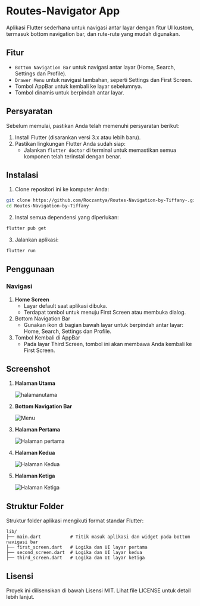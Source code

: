 # Routes-Navigator App
  Aplikasi Flutter sederhana untuk navigasi antar layar dengan fitur UI kustom, termasuk bottom navigation bar, dan rute-rute yang mudah digunakan.

## Fitur
- `Bottom Navigation Bar` untuk navigasi antar layar (Home, Search, Settings dan Profile).
- `Drawer Menu` untuk navigasi tambahan, seperti Settings dan First Screen.
- Tombol AppBar untuk kembali ke layar sebelumnya.
- Tombol dinamis untuk berpindah antar layar.
  
## Persyaratan
Sebelum memulai, pastikan Anda telah memenuhi persyaratan berikut:
  1. Install Flutter (disarankan versi 3.x atau lebih baru).
  2. Pastikan lingkungan Flutter Anda sudah siap:
     - Jalankan `flutter doctor` di terminal untuk memastikan semua komponen telah terinstal dengan benar.

## Instalasi
1. Clone repositori ini ke komputer Anda:
  ```bash
  git clone https://github.com/Roczantya/Routes-Navigation-by-Tiffany-.git
  cd Routes-Navigation-by-Tiffany
  ```
2. Instal semua dependensi yang diperlukan:
  ```bash
  flutter pub get
  ```
3. Jalankan aplikasi:
  ```bash
  flutter run
  ```

## Penggunaan
  ### Navigasi
  1. __Home Screen__
     - Layar default saat aplikasi dibuka.
     - Terdapat tombol untuk menuju First Screen atau membuka dialog.
  2. Bottom Navigation Bar
     - Gunakan ikon di bagian bawah layar untuk berpindah antar layar: Home, Search, Settings dan Profile.
  3. Tombol Kembali di AppBar
     - Pada layar Third Screen, tombol ini akan membawa Anda kembali ke First Screen.


## Screenshot
  1. **Halaman Utama**
     
     ![halamanutama](https://github.com/Roczantya/Routes-Navigation-by-Tiffany-/blob/master/images/Screenshot%202024-12-05%20121931.png)
     
  2. **Bottom Navigation Bar**
          
     ![Menu](https://github.com/Roczantya/Routes-Navigation-by-Tiffany-/blob/master/images/Screenshot%202024-12-05%20121931.png)
     
  3. **Halaman Pertama**
      
     ![Halaman pertama](https://github.com/Roczantya/Routes-Navigation-by-Tiffany-/blob/master/images/Screenshot%202024-12-05%20121956.png)
     
  4. **Halaman Kedua**
     
     ![Halaman Kedua](https://github.com/Roczantya/Routes-Navigation-by-Tiffany-/blob/master/images/Screenshot%202024-12-05%20122014.png)
     
  5. **Halaman Ketiga**

     ![Halaman Ketiga](https://github.com/Roczantya/Routes-Navigation-by-Tiffany-/blob/master/images/Screenshot%202024-12-05%20122106.png)


## Struktur Folder
  Struktur folder aplikasi mengikuti format standar Flutter:

```plaintext
lib/
├── main.dart           # Titik masuk aplikasi dan widget pada bottom navigasi bar
├── first_screen.dart   # Logika dan UI layar pertama
├── second_screen.dart  # Logika dan UI layar kedua
├── third_screen.dart   # Logika dan UI layar ketiga
```

## Lisensi
  Proyek ini dilisensikan di bawah Lisensi MIT. Lihat file LICENSE untuk detail lebih lanjut.
